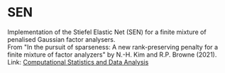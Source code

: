 # SEN
Implementation of  the Stiefel Elastic Net (SEN) for a finite mixture of penalised Gaussian factor analysers.\
From "In the pursuit of sparseness: A new rank-preserving penalty for a finite mixture of factor analyzers" by N.-H. Kim and R.P. Browne (2021).
Link: [Computational Statistics and Data Analysis](https://www.sciencedirect.com/science/article/abs/pii/S0167947321000785)
